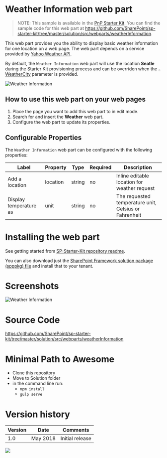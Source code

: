 # Weather Information web part

> NOTE: This sample is available in the [PnP Starter Kit](https://github.com/pnp/sp-starter-kit). You can find the sample code for this web part at https://github.com/SharePoint/sp-starter-kit/tree/master/solution/src/webparts/weatherInformation.

This web part provides you the ability to display basic weather information for one location on a web page. The web part depends on a service provided by [Yahoo Weather API](https://developer.yahoo.com/weather/).

By default, the `Weather Information` web part will use the location **Seatle** during the Starter Kit provisioning process and can be overriden when the [-WeatherCity](https://github.com/SharePoint/sp-starter-kit/tree/master/provisioning#-weathercity) parameter is provided.

![Weather Information](https://github.com/pnp/sp-starter-kit/raw/master/assets/images/components/part-weather.gif)

## How to use this web part on your web pages

1. Place the page you want to add this web part to in edit mode.
2. Search for and insert the **Weather** web part.
3. Configure the web part to update its properties.

## Configurable Properties

The `Weather Information` web part can be configured with the following properties:

| Label | Property | Type | Required | Description |
| ---- | ---- | ---- | ---- | ---- |
| Add a location | location | string | no | Inline editable location for weather request |
| Display temperature as | unit | string | no | The requested temperature unit, Celsius or Fahrenheit |

# Installing the web part

See getting started from [SP-Starter-Kit repository readme](https://github.com/SharePoint/sp-starter-kit). 

You can also download just the [SharePoint Framework solution package (spppkg) file](https://github.com/SharePoint/sp-starter-kit/blob/master/package/sharepoint-starter-kit.sppkg) and install that to your tenant.

# Screenshots

![Weather Information](https://github.com/pnp/sp-starter-kit/raw/master/assets/images/components/part-weather.png)

# Source Code

https://github.com/SharePoint/sp-starter-kit/tree/master/solution/src/webparts/weatherInformation

# Minimal Path to Awesome

- Clone this repository
- Move to Solution folder
- in the command line run:
  - `npm install`
  - `gulp serve`

# Version history

Version|Date|Comments
-------|----|--------
1.0|May 2018|Initial release

<img src="https://telemetry.sharepointpnp.com/sp-dev-fx-webparts/samples/react-weather-information" />
